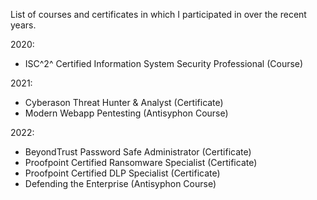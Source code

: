 
List of courses and certificates in which I participated in over the recent years.

2020:
- ISC^2^ Certified Information System Security Professional (Course)

2021:
- Cyberason Threat Hunter & Analyst (Certificate)
- Modern Webapp Pentesting (Antisyphon Course)

2022:
- BeyondTrust Password Safe Administrator (Certificate)
- Proofpoint Certified Ransomware Specialist (Certificate)
- Proofpoint Certified DLP Specialist (Certificate)
- Defending the Enterprise (Antisyphon Course)
